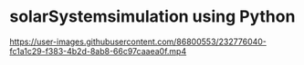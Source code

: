 # solarSystemsimulation using Python




https://user-images.githubusercontent.com/86800553/232776040-fc1a1c29-f383-4b2d-8ab8-66c97caaea0f.mp4

